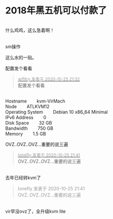 # 2018年黑五机可以付款了


<img id="aimg_L3PQB" onclick="zoom(this, this.src, 0, 0, 0)" class="zoom" src="https://i.loli.net/2020/10/25/7S3xF1yLwEQRvsq.png" onmouseover="img_onmouseoverfunc(this)" onload="thumbImg(this)" border="0" alt="" />

什么鸡鸡，这么急着啊！<br />
<br />
<img src="static/image/smiley/default/lol.gif" smilieid="12" border="0" alt="" /><img src="static/image/smiley/default/lol.gif" smilieid="12" border="0" alt="" /><img src="static/image/smiley/default/lol.gif" smilieid="12" border="0" alt="" />

sm操作<br />


这么水的一贴。

配置发个看看

<div class="quote"><blockquote><font size="2"><a href="https://www.hostloc.com/forum.php?mod=redirect&amp;goto=findpost&amp;pid=9351355&amp;ptid=758381" target="_blank"><font color="#999999">wifitry 发表于 2020-10-25 21:32</font></a></font><br />
配置发个看看</blockquote></div><br />
Hostname&nbsp; &nbsp; &nbsp; &nbsp; kvm-VirMach<br />
Node&nbsp; &nbsp; &nbsp; &nbsp; ATLKVM12<br />
Operating System&nbsp; &nbsp; &nbsp; &nbsp; Debian 10 x86_64 Minimal<br />
IPv6 Address&nbsp; &nbsp; &nbsp; &nbsp; 0<br />
Disk Space&nbsp; &nbsp; &nbsp; &nbsp; 32 GB<br />
Bandwidth&nbsp; &nbsp; &nbsp; &nbsp; 750 GB<br />
Memory&nbsp; &nbsp; &nbsp; &nbsp; 1.5 GB

OVZ..OVZ..OVZ...重要的说三遍<img src="static/image/smiley/yct/011.gif" smilieid="33" border="0" alt="" />

<div class="quote"><blockquote><font size="2"><a href="https://www.hostloc.com/forum.php?mod=redirect&amp;goto=findpost&amp;pid=9351369&amp;ptid=758381" target="_blank"><font color="#999999">lonefly 发表于 2020-10-25 21:41</font></a></font><br />
OVZ..OVZ..OVZ...重要的说三遍</blockquote></div><br />
去年已经转kvm了

<div class="quote"><blockquote><font color="#999999">lonefly 发表于 2020-10-25 21:41</font><br />
<font color="#999999">OVZ..OVZ..OVZ...重要的说三遍</font></blockquote></div><br />
vir早没ovz了，全升级kvm lite<br />

